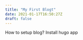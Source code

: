```yaml
---
title: "My First Blogt"
date: 2021-01-17T16:50:27Z
draft: false
---
```


How to setup blog? 
Install hugo app 
